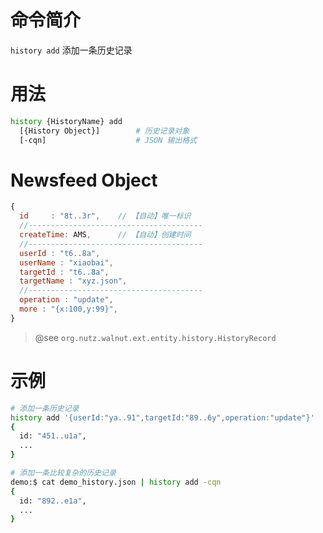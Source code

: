 命令简介
======= 

`history add` 添加一条历史记录

用法
=======

```bash
history {HistoryName} add
  [{History Object}]        # 历史记录对象
  [-cqn]                    # JSON 输出格式
```

Newsfeed Object
=======

```js
{
  id     : "8t..3r",    // 【自动】唯一标识
  //---------------------------------------
  createTime: AMS,      // 【自动】创建时间
  //---------------------------------------
  userId : "t6..8a",
  userName : "xiaobai",
  targetId : "t6..8a",
  targetName : "xyz.json",
  //---------------------------------------
  operation : "update",
  more : "{x:100,y:99}",
}
```

> @see `org.nutz.walnut.ext.entity.history.HistoryRecord`


示例
=======

```bash
# 添加一条历史记录
history add '{userId:"ya..91",targetId:"89..6y",operation:"update"}'
{
  id: "451..u1a",
  ...
}

# 添加一条比较复杂的历史记录
demo:$ cat demo_history.json | history add -cqn
{
  id: "892..e1a",
  ...
}
```